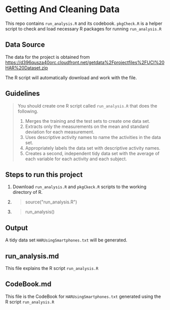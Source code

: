 Getting And Cleaning Data
==========================

This repo contains `run_analysis.R` and its codebook. `pkgCheck.R` is a helper script to check and load necessary R packages for running `run_analysis.R `

Data Source
-----------
The data for the project is obtained from
https://d396qusza40orc.cloudfront.net/getdata%2Fprojectfiles%2FUCI%20HAR%20Dataset.zip

The R script will automatically download and work with the file.

Guidelines
----------
> You should create one R script called `run_analysis.R` that does the following. 
> 
> 1. Merges the training and the test sets to create one data set.
> 2. Extracts only the measurements on the mean and standard deviation for each measurement.
> 3. Uses descriptive activity names to name the activities in the data set.
> 4. Appropriately labels the data set with descriptive activity names.
> 5. Creates a second, independent tidy data set with the average of each variable for each activity and each subject.

Steps to run this project
-------------------
1. Download `run_analysis.R` and `pkgCkeck.R` scripts to the working directory of R.
2. > source("run_analysis.R")
3. > run_analysis()

Output
------
A tidy data set `HARUsingSmartphones.txt` will be generated.

run_analysis.md
---------------
This file explains the R script `run_analysis.R`

CodeBook.md
---------------
This file is the CodeBook for `HARUsingSmartphones.txt` generated using the R script `run_analysis.R`
